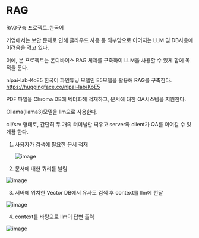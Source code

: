 # RAG
RAG구축 프로젝트_한국어

기업에서는 보안 문제로 인해 클라우드 사용 등 외부망으로 이어지는 LLM 및 DB사용에 어려움을 겪고 있다. 

이에, 본 프로젝트는 온디바이스 RAG 체제를 구축하여 LLM을 사용할 수 있게 함에 목적을 둔다. 



nlpai-lab-KoE5 한국어 파인튜닝 모델인 E5모델을 활용해 RAG를 구축한다. 
https://huggingface.co/nlpai-lab/KoE5

PDF 파일을 Chroma DB에 벡터화해 적재하고, 문서에 대한 QA시스템을 지원한다.

Ollama(llama3)모델을 llm으로 사용한다. 


cli/srv 형태로, 간단히 두 개의 터미널만 띄우고 server와 client가 QA를 이어갈 수 있게끔 한다. 

1. 사용자가 검색에 필요한 문서 적재
   
   ![image](https://github.com/user-attachments/assets/b0b78d97-066f-4ba9-8bd5-51615bb56e04)

2. 문서에 대한 쿼리를 날림
   
![image](https://github.com/user-attachments/assets/d370c545-9dd5-4d2d-9ecc-93052c381ebd)

3. 서버에 위치한 Vector DB에서 유사도 검색 후 context를 llm에 전달
   
![image](https://github.com/user-attachments/assets/28e34e5e-426e-4de2-b7c0-4f0bc476ceb3)

4. context를 바탕으로 llm이 답변 출력
   
![image](https://github.com/user-attachments/assets/4440960d-925e-49a7-8426-793290ab8428)

